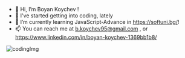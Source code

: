 - 👋 Hi, I’m Boyan Koychev !
- 👀 I've started getting into coding, lately
- 🌱 I’m currently learning JavaScript-Advance in https://softuni.bg/!
- 📫 You can reach me at b.koychev95@gmail.com , or https://www.linkedin.com/in/boyan-koychev-1369bb1b8/


<!---
BoyanK95/BoyanK95 is a ✨ special ✨ repository because its `README.md` (this file) appears on your GitHub profile.
You can click the Preview link to take a look at your changes.
--->

![codingImg](https://user-images.githubusercontent.com/92653208/191633809-7c3e897f-e6c5-4bb9-93f6-2e02d6ab4cfb.jpg)
